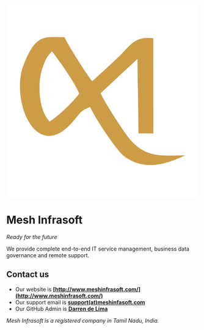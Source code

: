 ![Mesh Infrasoft Logo](Mesh-Infrasoft-Logo.png)
# Mesh Infrasoft
*Ready for the future*

We provide complete end-to-end IT service management, business data governance and remote support.

## Contact us
- Our website is **[http://www.meshinfrasoft.com/](http://www.meshinfrasoft.com/)**
- Our support email is **[support(at)meshinfasoft.com](mailto:support(at)meshinfasoft.com)**
- Our GitHub Admin is **[Darren de Lima](https://github.com/Darthagnon/)**

*Mesh Infrasoft is a registered company in Tamil Nadu, India.*
